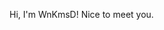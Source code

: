 Hi, I'm WnKmsD!
Nice to meet you.

<!---
WnKmsD/WnKmsD is a ✨ special ✨ repository because its `README.md` (this file) appears on your GitHub profile.
You can click the Preview link to take a look at your changes.
--->
